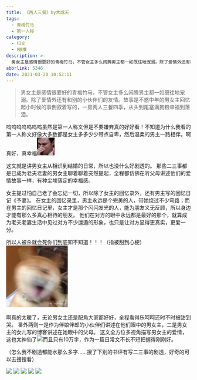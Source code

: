 ```yaml
---
title: 《两人三餐》by木成天
tags:
  - 青梅竹马
  - 第一人称
category:
  - 扫文
  - Ⅰ强推
description: >-
  男女主是感情很要好的青梅竹马，不管女主多么闹腾男主都一如既往地宠溺。除了爱情外还有和别的小伙伴们的友情。故事是不惑中年的男女主回忆起小时候的事倒叙着写的，一房两人三餐四季，从头到尾塞满狗粮幸福到落泪。
abbrlink: 5346
date: 2021-03-20 10:52:11
---
```

<meta name="referrer" content="no-referrer" />

> 男女主是感情很要好的青梅竹马，不管女主多么闹腾男主都一如既往地宠溺。除了爱情外还有和别的小伙伴们的友情。故事是不惑中年的男女主回忆起小时候的事倒叙着写的，一房两人三餐四季，从头到尾塞满狗粮幸福到落泪。

呜呜呜呜呜呜呜虽然是第一人称文但是不要嫌弃真的好好看！不知道为什么我看的第一人称文好像大多数都是女主多多少少带点自卑，然后温柔的男主一路相伴。啊真好，真幸福<img src="/bq/6.gif" id="bq">

这文就是讲男女主从相识到结婚的日常，所以也没什么好剧透的。
那些二三事都是已成为老夫老妻的男女主聊着聊着突然提起，全程都仿佛在听父母讲述他们的爱情故事一样，有种尘埃落定的幸福感。

女主提过怕自己老了会忘记一切，所以除了女主的回忆录外，还有男主写的回忆日记《予妻》。
在女主的回忆录里，男主永远是个完美的人，带她绕过不少弯路；而在男主的回忆日记里，女主才是那个闪闪发光的人，能为朋友义无反顾，所以身边才能有那么多真心相待的朋友。
他们在对方的眼中永远都是最好的那个，就算成为老夫老妻生活中见过对方不少邋遢的形象，也只是让对方显得更真实，更爱一分。

所以人被杀就会死你们到底知不知道！！！（指被甜到心梗）![](/bq/IMG_1956.JPG)

啊真的太暖了，无论男女主还是配角大家都好好，全程看得乐呵呵还时不时被甜到哭。
番外两则一是作为伴娘伴郎的小伙伴们讲述在他们眼中的男女主，二是男女主的女儿写的博客讲述在她眼中的父母。
这文全方位多视角描写男女主的爱情，这也太神仙了<img src="bq/2017.jpg" id="bq">而且只有10万字，作为一篇日常文不长不短把握得刚刚好。

（怎么我不剧透都能水那么多字……搜了下别的书评有写二三事的剧透，好奇的可以去搜搜看）

![](https://wx2.sinaimg.cn/mw690/0069kFhhgy1goq5fp5c2jj30n01dsqv6.jpg)
![](https://wx1.sinaimg.cn/mw690/0069kFhhgy1goq5fq3xkhj30n01dsnpe.jpg)
![](https://wx2.sinaimg.cn/mw690/0069kFhhgy1goq5fqocs4j30n01ds4qp.jpg)
![](https://wx2.sinaimg.cn/mw690/0069kFhhgy1goq5fr7mp8j30n01ds4qp.jpg)
![](https://wx1.sinaimg.cn/mw690/0069kFhhgy1goq5frtf66j30n01ds4qp.jpg)